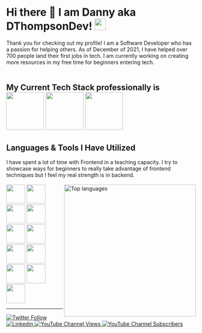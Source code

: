 <!-- Headline -->
# Hi there 👋 I am Danny aka DThompsonDev! <img style="height:30px" src="https://cdn.jsdelivr.net/gh/devicons/devicon/icons/go/go-original.svg" />

<!-- Body of Text Under Headline-->
Thank you for checking out my profile! I am a Software Developer who has a passion for helping others. As of December of 2021, I have helped over 700 people land their first jobs in tech. I am currently working on creating more resources in my free time for beginners entering tech.
<br /> <br />
## My Current Tech Stack professionally is <br /> <img style="height:100px" src="https://cdn.jsdelivr.net/gh/devicons/devicon/icons/go/go-original-wordmark.svg" /> <img style="height:100px" src="https://cdn.jsdelivr.net/gh/devicons/devicon/icons/react/react-original-wordmark.svg" /> <img style="height:100px" src="https://cdn.jsdelivr.net/gh/devicons/devicon/icons/mongodb/mongodb-plain-wordmark.svg" /> <br />

 ## Languages & Tools I Have Utilized <br />
 I have spent a lot of time with Frontend in a teaching capacity. I try to showcase ways for beginners to really take advantage of frontend techniques but I feel my real strength is in backend. <br /> <br /><!-- 
Most Used Languages Infograph then Tools & Languages--> 
 <a href="https://github.com/dannythompson901">
  <img align="right" width="350" src="https://github-readme-stats.vercel.app/api/top-langs/?username=dannythompson901&layout=compact&theme=react" alt="Top languages" />
</a>
 <img style="height:50px" src="https://cdn.jsdelivr.net/gh/devicons/devicon/icons/html5/html5-plain-wordmark.svg" />
 <img style="height:50px" src="https://cdn.jsdelivr.net/gh/devicons/devicon/icons/css3/css3-plain-wordmark.svg" />
 <img style="height:50px" src="https://cdn.jsdelivr.net/gh/devicons/devicon/icons/javascript/javascript-plain.svg" />
 <img style="height:50px" src="https://cdn.jsdelivr.net/gh/devicons/devicon/icons/python/python-original-wordmark.svg" />
 <img style="height:50px" src="https://cdn.jsdelivr.net/gh/devicons/devicon/icons/java/java-original-wordmark.svg" />
 <img style="height:50px" src="https://cdn.jsdelivr.net/gh/devicons/devicon/icons/angularjs/angularjs-original.svg" />
 <img style="height:50px" src="https://cdn.jsdelivr.net/gh/devicons/devicon/icons/go/go-original-wordmark.svg" />
 <img style="height:50px" src="https://cdn.jsdelivr.net/gh/devicons/devicon/icons/react/react-original-wordmark.svg" />
 <img style="height:50px" src="https://cdn.jsdelivr.net/gh/devicons/devicon/icons/mongodb/mongodb-plain-wordmark.svg" />
 <img style="height:50px" src="https://cdn.jsdelivr.net/gh/devicons/devicon/icons/spring/spring-original-wordmark.svg" />
 <img style="height:50px" src="https://cdn.jsdelivr.net/gh/devicons/devicon/icons/tailwindcss/tailwindcss-plain.svg" />
 ___
<!-- Social Links With follower Counts -->
<a href="https://twitter.com/DThompsonDev"><img alt="Twitter Follow" src="https://img.shields.io/twitter/follow/DThompsonDev?label=Twitter&style=for-the-badge&logo=twitter&color=1DA1F2"> </a><a href="https://www.linkedin.com/in/dannythompson901/"><img alt="Linkedin" src="https://img.shields.io/static/v1?style=for-the-badge&logo=linkedin&label=Linkedin&message=42k&color=blue">&nbsp;<a href="https://www.youtube.com/channel/UC8ha68gfkmh5v2a2BAx7low"><img alt="YouTube Channel Views" src="https://img.shields.io/youtube/channel/views/UC8ha68gfkmh5v2a2BAx7low?style=for-the-badge&logo=youtube&label=YOUTUBE VIEWS">&nbsp;<img alt="YouTube Channel Subscribers" src="https://img.shields.io/youtube/channel/subscribers/UC8ha68gfkmh5v2a2BAx7low?style=for-the-badge&logo=youtube&label=YOUTUBE"></a>

<!--
**dannythompson901/dannythompson901** is a ✨ _special_ ✨ repository because its `README.md` (this file) appears on your GitHub profile.

Here are some ideas to get you started:

- 🔭 I’m currently working on ...
- 🌱 I’m currently learning ...
- 👯 I’m looking to collaborate on ...
- 🤔 I’m looking for help with ...
- 💬 Ask me about ...
- 📫 How to reach me: ...
- 😄 Pronouns: ...
- ⚡ Fun fact: ...
-->

